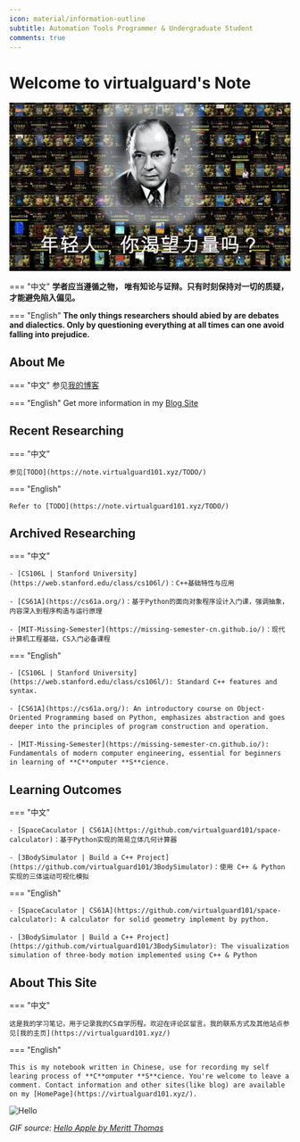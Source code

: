 ```yaml
---
icon: material/information-outline
subtitle: Automation Tools Programmer & Undergraduate Student 
comments: true
---
```

# Welcome to virtualguard's Note

![power](./assets/index-power.jpg)

=== "中文"
    **学者应当遵循之物， 唯有知论与证辩。只有时刻保持对一切的质疑，才能避免陷入偏见。**

=== "English"
    **The only things researchers should abied by are debates and dialectics. Only by questioning everything at all times can one avoid falling into prejudice.**  

## About Me

=== "中文"
    参见[我的博客](https://blog.virtualguard101.xyz/about/)

=== "English"
    Get more information in my [Blog Site](https://blog.virtualguard101.xyz/about/)

## Recent Researching

=== "中文"

    参见[TODO](https://note.virtualguard101.xyz/TODO/)

=== "English"

    Refer to [TODO](https://note.virtualguard101.xyz/TODO/)

## Archived Researching

=== "中文"

    - [CS106L | Stanford University](https://web.stanford.edu/class/cs106l/)：C++基础特性与应用

    - [CS61A](https://cs61a.org/)：基于Python的面向对象程序设计入门课，强调抽象，内容深入到程序构造与运行原理

    - [MIT-Missing-Semester](https://missing-semester-cn.github.io/)：现代计算机工程基础，CS入门必备课程

=== "English"

    - [CS106L | Stanford University](https://web.stanford.edu/class/cs106l/): Standard C++ features and syntax.

    - [CS61A](https://cs61a.org/): An introductory course on Object-Oriented Programming based on Python, emphasizes abstraction and goes deeper into the principles of program construction and operation. 

    - [MIT-Missing-Semester](https://missing-semester-cn.github.io/): Fundamentals of modern computer engineering, essential for beginners in learning of **C**omputer **S**cience.

## Learning Outcomes

=== "中文"

    - [SpaceCaculator | CS61A](https://github.com/virtualguard101/space-calculator)：基于Python实现的简易立体几何计算器

    - [3BodySimulator | Build a C++ Project](https://github.com/virtualguard101/3BodySimulator)：使用 C++ & Python 实现的三体运动可视化模拟

=== "English"

    - [SpaceCaculator | CS61A](https://github.com/virtualguard101/space-calculator): A calculator for solid geometry implement by python.

    - [3BodySimulator | Build a C++ Project](https://github.com/virtualguard101/3BodySimulator): The visualization simulation of three-body motion implemented using C++ & Python

## About This Site

=== "中文"

    这是我的学习笔记，用于记录我的CS自学历程。欢迎在评论区留言。我的联系方式及其他站点参见[我的主页](https://virtualguard101.xyz/)

=== "English"

    This is my notebook written in Chinese, use for recording my self learing process of **C**omputer **S**cience. You're welcome to leave a comment. Contact information and other sites(like blog) are available on my [HomePage](https://virtualguard101.xyz/).

![Hello](https://butterblock233.github.io/posts/images/Hello.gif)

*GIF source: [Hello Apple by Meritt Thomas](https://dribbble.com/shots/17347386-Hello-Apple)*
